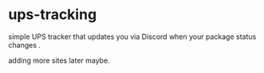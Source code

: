 # ups-tracking
simple UPS tracker that updates you via Discord when your package status changes .

adding more sites later maybe.